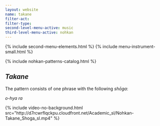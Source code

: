 ```yaml
---
layout: website
name: takane
filter-act:
filter-type:
second-level-menu-active: music
third-level-menu-active: nohkan
---
```


{% include second-menu-elements.html %}
{% include menu-instrument-small.html %}

<main class="page-content">
<div class="wrapper sidebar-contents">
  <aside class="sidebar-contents__table">
    {% include nohkan-patterns-catalog.html %}
  </aside>
  <section class="sidebar-contents__section">
  <div class="text-container">
    <h2><em>Takane</em></h2>
    <p>The pattern consists of one phrase with the following <em>shōga</em>:</p><p>
<em>o-hya ra</em>
</p>
{% include video-no-background.html
  src="http://d7rcwrflqckpu.cloudfront.net/Academic_sl/Nohkan-Takane_Shoga_sl.mp4"
%}
  </div>
  </section>
  </div>
</main>
